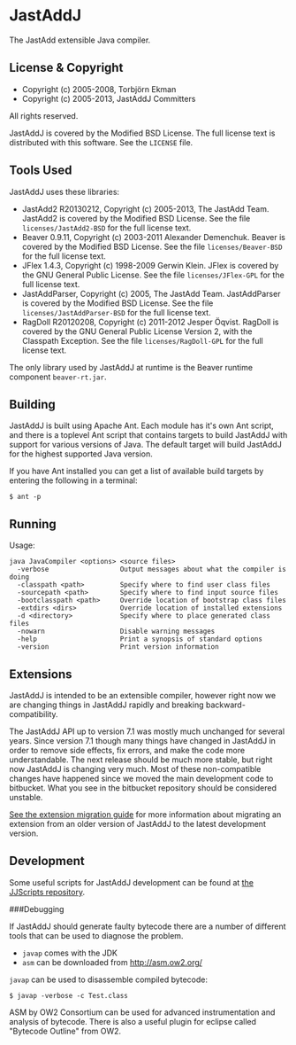 JastAddJ
========

The JastAdd extensible Java compiler.

License & Copyright
-------------------

* Copyright (c) 2005-2008, Torbj&ouml;rn Ekman
* Copyright (c) 2005-2013, JastAddJ Committers

All rights reserved.

JastAddJ is covered by the Modified BSD License. The full license text is
distributed with this software. See the `LICENSE` file.

Tools Used
----------

JastAddJ uses these libraries:

* JastAdd2 R20130212, Copyright (c) 2005-2013, The JastAdd Team. JastAdd2 is
  covered by the Modified BSD License. See the file `licenses/JastAdd2-BSD` for
the full license text.
* Beaver 0.9.11, Copyright (c) 2003-2011 Alexander Demenchuk. Beaver is covered
  by the Modified BSD License. See the file `licenses/Beaver-BSD` for the full
license text.
* JFlex 1.4.3, Copyright (c) 1998-2009 Gerwin Klein. JFlex is covered by the
  GNU General Public License. See the file `licenses/JFlex-GPL` for the full
license text.
* JastAddParser, Copyright (c) 2005, The JastAdd Team. JastAddParser is covered
  by the Modified BSD License. See the file `licenses/JastAddParser-BSD` for
the full license text.
* RagDoll R20120208, Copyright (c) 2011-2012 Jesper &Ouml;qvist. RagDoll is
  covered by the GNU General Public License Version 2, with the Classpath
Exception. See the file `licenses/RagDoll-GPL` for the full license text.

The only library used by JastAddJ at runtime is the Beaver runtime component
`beaver-rt.jar`.

Building
--------

JastAddJ is built using Apache Ant. Each module has it's own Ant script, and
there is a toplevel Ant script that contains targets to build JastAddJ with
support for various versions of Java.  The default target will build JastAddJ
for the highest supported Java version.

If you have Ant installed you can get a list of available build targets by
entering the following in a terminal:

    $ ant -p

Running
-------

Usage:

    java JavaCompiler <options> <source files>
      -verbose                  Output messages about what the compiler is doing
      -classpath <path>         Specify where to find user class files
      -sourcepath <path>        Specify where to find input source files
      -bootclasspath <path>     Override location of bootstrap class files
      -extdirs <dirs>           Override location of installed extensions
      -d <directory>            Specify where to place generated class files
      -nowarn                   Disable warning messages
      -help                     Print a synopsis of standard options
      -version                  Print version information

Extensions
----------

JastAddJ is intended to be an extensible compiler, however right now we are
changing things in JastAddJ rapidly and breaking backward-compatibility.

The JastAddJ API up to version 7.1 was mostly much unchanged for several years.
Since version 7.1 though many things have changed in JastAddJ in order to
remove side effects, fix errors, and make the code more understandable. The
next release should be much more stable, but right now JastAddJ is changing
very much. Most of these non-compatible changes have happened since we moved
the main development code to bitbucket. What you see in the bitbucket
repository should be considered unstable.

[See the extension migration guide][1] for more information about migrating
an extension from an older version of JastAddJ to the latest development
version.

Development
-----------

Some useful scripts for JastAddJ development can be found at [the JJScripts
repository][2].

###Debugging

If JastAddJ should generate faulty bytecode there are a number of different
tools that can be used to diagnose the problem.

* `javap` comes with the JDK
* `asm` can be downloaded from http://asm.ow2.org/

`javap` can be used to disassemble compiled bytecode:

    $ javap -verbose -c Test.class

ASM by OW2 Consortium can be used for advanced instrumentation and analysis
of bytecode. There is also a useful plugin for eclipse called
"Bytecode Outline" from OW2.

[1]: https://bitbucket.org/jastadd/jastaddj/src/HEAD/ExtensionMigrationGuide.md?at=master
[2]: https://bitbucket.org/joqvist/jjscripts
